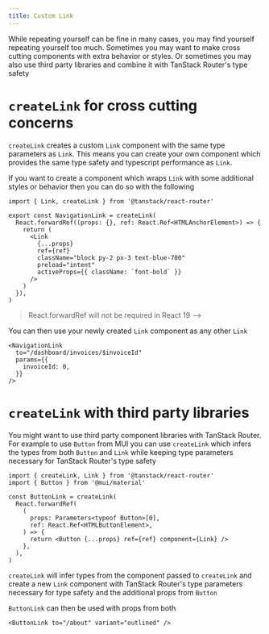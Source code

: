 ```yaml
---
title: Custom Link
---
```


While repeating yourself can be fine in many cases, you may find yourself repeating yourself too much. Sometimes you may want to make cross cutting components with extra behavior or styles. Or sometimes you may also use third party libraries and combine it with TanStack Router's type safety

# `createLink` for cross cutting concerns

`createLink` creates a custom `Link` component with the same type parameters as `Link`. This means you can create your own component which provides the same type safety and typescript performance as `Link`.

If you want to create a component which wraps `Link` with some additional styles or behavior then you can do so with the following

```tsx
import { Link, createLink } from '@tanstack/react-router'

export const NavigationLink = createLink(
  React.forwardRef((props: {}, ref: React.Ref<HTMLAnchorElement>) => {
    return (
      <Link
        {...props}
        ref={ref}
        className="block py-2 px-3 text-blue-700"
        preload="intent"
        activeProps={{ className: `font-bold` }}
      />
    )
  }),
)
```

> React.forwardRef will not be required in React 19 -->

You can then use your newly created `Link` component as any other `Link`

```tsx
<NavigationLink
  to="/dashboard/invoices/$invoiceId"
  params={{
    invoiceId: 0,
  }}
/>
```

# `createLink` with third party libraries

You might want to use third party component libraries with TanStack Router. For example to use `Button` from MUI you can use `createLink` which infers the types from both `Button` and `Link` while keeping type parameters necessary for TanStack Router's type safety

```tsx
import { createLink, Link } from '@tanstack/react-router'
import { Button } from '@mui/material'

const ButtonLink = createLink(
  React.forwardRef(
    (
      props: Parameters<typeof Button>[0],
      ref: React.Ref<HTMLButtonElement>,
    ) => {
      return <Button {...props} ref={ref} component={Link} />
    },
  ),
)
```

`createLink` will infer types from the component passed to `createLink` and create a new `Link` component with TanStack Router's type parameters necessary for type safety and the additional props from `Button`

`ButtonLink` can then be used with props from both

```tsx
<ButtonLink to="/about" variant="outlined" />
```
